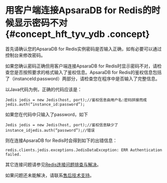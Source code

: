 # 用客户端连接ApsaraDB for Redis的时候显示密码不对 {#concept_hft_tyv_ydb .concept}

首先请确认您的ApsaraDB for Redis实例密码是否输入正确，如有必要可以通过控制台来修改密码。

如果您确认密码正确但用客户端连接ApsaraDB for Redis时显示密码不对，请检查您是否按照要求的格式输入了鉴权信息。ApsaraDB for Redis的鉴权信息包括了（instanceId:password）两部分，请检查您在程序中是否输入了完整信息。

以Java代码为例，正确的代码应该是：

```
Jedis jedis = new Jedis(host, port);//鉴权信息由用户名:密码拼接而成jedis.auth(“instance_id:password”);
```

如果您在代码中只输入了password，如下

```
Jedis jedis = new Jedis(host, port);//鉴权信息缺少了instance_idjedis.auth(“password”);//错误
```

则在连接ApsaraDB for Redis时会得到如下的出错信息：

```
redis.clients.jedis.exceptions.JedisDataException: ERR Authentication failed.
```

其它连接问题请参见[Redis连接问题排查与解决](../../../../../cn.zh-CN/常见问题/Redis连接问题排查与解决.md#)。

如果问题还未能解决，请联系[售后技术支持](https://selfservice.console.aliyun.com/ticket/createIndex.htm?spm=5176.7738677.0.0.6NIvMr)。

